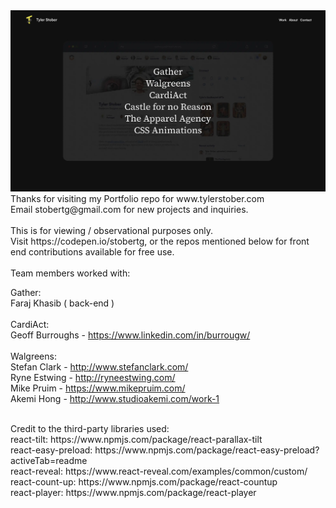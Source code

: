 
<img src="./public/global/siteshot.webp" alt="Tyler Stober Portfolio" />
<br/>
Thanks for visiting my Portfolio repo for www.tylerstober.com
<br/>
Email stobertg@gmail.com for new projects and inquiries.
<br/><br/>
This is for viewing / observational purposes only.
<br/>
Visit https://codepen.io/stobertg, or the repos mentioned below for front end contributions available for free use.
<br/><br/>
Team members worked with:

Gather: 
<br/>
Faraj Khasib ( back-end ) 
<br/><br/>
CardiAct: 
<br/>
Geoff Burroughs - https://www.linkedin.com/in/burrougw/
<br/><br/>
Walgreens: 
<br/>
Stefan Clark - http://www.stefanclark.com/
<br/>
Ryne Estwing - http://ryneestwing.com/ 
<br/>
Mike Pruim - https://www.mikepruim.com/ 
<br/>
Akemi Hong - http://www.studioakemi.com/work-1

<br/>
Credit to the third-party libraries used:
<br/>
react-tilt: https://www.npmjs.com/package/react-parallax-tilt
<br/>
react-easy-preload: https://www.npmjs.com/package/react-easy-preload?activeTab=readme
<br/>
react-reveal: https://www.react-reveal.com/examples/common/custom/
<br/>
react-count-up: https://www.npmjs.com/package/react-countup
<br/>
react-player: https://www.npmjs.com/package/react-player
